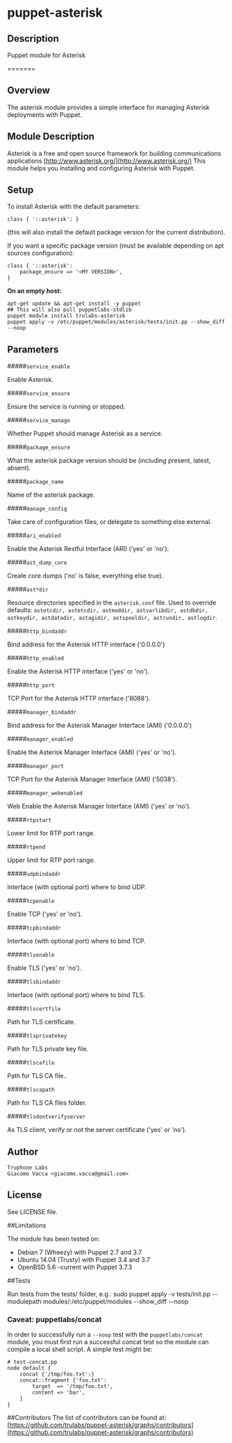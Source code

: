 puppet-asterisk
===============

## Description

Puppet module for Asterisk


=======

Overview
--------

The asterisk module provides a simple interface for managing Asterisk deployments with Puppet.

Module Description
------------------

Asterisk is a free and open source framework for building communications applications
[http://www.asterisk.org/](http://www.asterisk.org/)
This module helps you installing and configuring Asterisk with Puppet.

Setup
-----

To install Asterisk with the default parameters:

    class { '::asterisk': }

(this will also install the default package version for the current distribution).

If you want a specific package version (must be available depending on apt sources configuration):

    class { '::asterisk':
        package_ensure => '<MY VERSION>',
    }

**On an empty host:**

    apt-get update && apt-get install -y puppet
    ## This will also pull puppetlabs-stdlib
    puppet module install trulabs-asterisk
    puppet apply -v /etc/puppet/modules/asterisk/tests/init.pp --show_diff --noop

Parameters
----------


#####`service_enable`

Enable Asterisk.

#####`service_ensure`

Ensure the service is running or stopped.

#####`service_manage`

Whether Puppet should manage Asterisk as a service.

#####`package_ensure`

What the asterisk package version should be (including present, latest, absent).

#####`package_name`

Name of the asterisk package.

#####`manage_config`

Take care of configuration files, or delegate to something else external.

#####`ari_enabled`

Enable the Asterisk Restful Interface (ARI) ('yes' or 'no').

#####`ast_dump_core`

Create core dumps ('no' is false, everything else true).

#####`ast*dir`

Resource directories specified in the `asterisk.conf` file. Used to
override defaults: `astetcdir, astetcdir, astmoddir, astvarlibdir,
astdbdir, astkeydir, astdatadir, astagidir, astspooldir, astrundir,
astlogdir`.

#####`http_bindaddr`

Bind address for the Asterisk HTTP interface ('0.0.0.0')

#####`http_enabled`

Enable the Asterisk HTTP interface ('yes' or 'no').

#####`http_port`

TCP Port for the Asterisk HTTP interface ('8088').

#####`manager_bindaddr`

Bind address for the Asterisk Manager Interface (AMI) ('0.0.0.0')

#####`manager_enabled`

Enable the Asterisk Manager Interface (AMI) ('yes' or 'no').

#####`manager_port`

TCP Port for the Asterisk Manager Interface (AMI) ('5038').

#####`manager_webenabled`

Web Enable the Asterisk Manager Interface (AMI) ('yes' or 'no').

#####`rtpstart`

Lower limit for RTP port range.

#####`rtpend`

Upper limit for RTP port range.

#####`udpbindaddr`

Interface (with optional port) where to bind UDP.

#####`tcpenable`

Enable TCP ('yes' or 'no').

#####`tcpbindaddr`

Interface (with optional port) where to bind TCP.

#####`tlsenable`

Enable TLS ('yes' or 'no').

#####`tlsbindaddr`

Interface (with optional port) where to bind TLS.

#####`tlscertfile`

Path for TLS certificate.

#####`tlsprivatekey`

Path for TLS private key file.

#####`tlscafile`

Path for TLS CA file..

#####`tlscapath`

Path for TLS CA files folder.

#####`tlsdontverifyserver`

As TLS client, verify or not the server certificate ('yes' or 'no').


Author
------

    Truphone Labs
    Giacomo Vacca <giacomo.vacca@gmail.com>

License
-------

See LICENSE file.

##Limitations

The module has been tested on:
* Debian 7 (Wheezy) with Puppet 2.7 and 3.7
* Ubuntu 14.04 (Trusty) with Puppet 3.4 and 3.7
* OpenBSD 5.6 -current with Puppet 3.7.3

##Tests

Run tests from the tests/ folder, e.g.:
    sudo puppet apply -v tests/init.pp --modulepath modules/:/etc/puppet/modules --show_diff --noop

### Caveat: puppetlabs/concat
In order to successfully run a `--noop` test with the
`puppetlabs/concat` module, you must first run a successful concat
test so the module can compile a local shell script. A simple test
might be:

    # test-concat.pp
    node default {
        concat {'/tmp/foo.txt':}
        concat::fragment {'foo.txt':
            target  => '/tmp/foo.txt',
            content => 'bar',
        }
    }

##Contributors
The list of contributors can be found at: [https://github.com/trulabs/puppet-asterisk/graphs/contributors](https://github.com/trulabs/puppet-asterisk/graphs/contributors)
